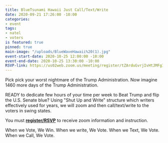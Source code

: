 ```yaml
---
title: BlueTsunami Hawaii Just Call/Text/Write
date: 2020-09-21 17:26:00 -10:00
categories:
- event
tags:
- natel
- voters
is featured: true
pinned: true
main-image: "/uploads/BlueWaveHawaii%20(1).jpg"
event-start-date: 2020-10-25 12:00:00 -10:00
event-end-date: 2020-10-25 13:30:00 -10:00
RSVP-link: https://us02web.zoom.us/meeting/register/tZArduGvrjIvHtJMFgItBYBfZcrhY6Qi7Ca0
---
```


Pick pick your worst nightmare of the Trump Administration. Now imagine 1460 more days of the Trump Administration.

READY to dedicate few hours of your time per week to Beat Trump and flip the U.S. Senate blue? Using "Shut Up and Write" structure which writers effectively used for years, we will zoom and then call/text/write to the voters in swing states.

You must **[register/RSVP](https://us02web.zoom.us/meeting/register/tZArduGvrjIvHtJMFgItBYBfZcrhY6Qi7Ca0)** to receive zoom information and instruction.

When we Vote, We Win. When we write, We Vote. When we Text, We Vote. When we Call, We Vote.